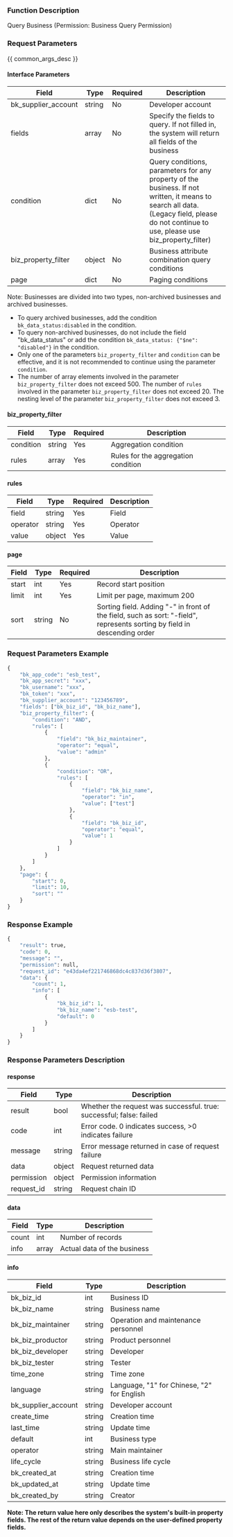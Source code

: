 ### Function Description

Query Business (Permission: Business Query Permission)

### Request Parameters

{{ common_args_desc }}

#### Interface Parameters

| Field               | Type   | Required | Description                                                  |
| ------------------- | ------ | -------- | ------------------------------------------------------------ |
| bk_supplier_account | string | No       | Developer account                                            |
| fields              | array  | No       | Specify the fields to query. If not filled in, the system will return all fields of the business |
| condition           | dict   | No       | Query conditions, parameters for any property of the business. If not written, it means to search all data. (Legacy field, please do not continue to use, please use biz_property_filter) |
| biz_property_filter | object | No       | Business attribute combination query conditions              |
| page                | dict   | No       | Paging conditions                                            |

Note: Businesses are divided into two types, non-archived businesses and archived businesses.

- To query archived businesses, add the condition `bk_data_status:disabled` in the condition.
- To query non-archived businesses, do not include the field "bk_data_status" or add the condition `bk_data_status: {"$ne": "disabled"}` in the condition.
- Only one of the parameters `biz_property_filter` and `condition` can be effective, and it is not recommended to continue using the parameter `condition`.
- The number of array elements involved in the parameter `biz_property_filter` does not exceed 500. The number of `rules` involved in the parameter `biz_property_filter` does not exceed 20. The nesting level of the parameter `biz_property_filter` does not exceed 3.

#### biz_property_filter

| Field     | Type   | Required | Description                         |
| --------- | ------ | -------- | ----------------------------------- |
| condition | string | Yes      | Aggregation condition               |
| rules     | array  | Yes      | Rules for the aggregation condition |

#### rules

| Field    | Type   | Required | Description |
| -------- | ------ | -------- | ----------- |
| field    | string | Yes      | Field       |
| operator | string | Yes      | Operator    |
| value    | object | Yes      | Value       |

#### page

| Field | Type   | Required | Description                                                  |
| ----- | ------ | -------- | ------------------------------------------------------------ |
| start | int    | Yes      | Record start position                                        |
| limit | int    | Yes      | Limit per page, maximum 200                                  |
| sort  | string | No       | Sorting field. Adding "-" in front of the field, such as sort: "-field", represents sorting by field in descending order |

### Request Parameters Example

```python
{
    "bk_app_code": "esb_test",
    "bk_app_secret": "xxx",
    "bk_username": "xxx",
    "bk_token": "xxx",
    "bk_supplier_account": "123456789",
    "fields": ["bk_biz_id", "bk_biz_name"],
    "biz_property_filter": {
        "condition": "AND",
        "rules": [
            {
                "field": "bk_biz_maintainer",
                "operator": "equal",
                "value": "admin"
            },
            {
                "condition": "OR",
                "rules": [
                    {
                        "field": "bk_biz_name",
                        "operator": "in",
                        "value": ["test"]
                    },
                    {
                        "field": "bk_biz_id",
                        "operator": "equal",
                        "value": 1
                    }
                ]
            }
        ]
    },
    "page": {
        "start": 0,
        "limit": 10,
        "sort": ""
    }
}
```

### Response Example

```python
{
    "result": true,
    "code": 0,
    "message": "",
    "permission": null,
    "request_id": "e43da4ef221746868dc4c837d36f3807",
    "data": {
        "count": 1,
        "info": [
            {
                "bk_biz_id": 1,
                "bk_biz_name": "esb-test",
                "default": 0
            }
        ]
    }
}
```

### Response Parameters Description

#### response

| Field       | Type   | Description                                                  |
| ---------- | ------ | ------------------------------------------------------------ |
| result     | bool   | Whether the request was successful. true: successful; false: failed |
| code       | int    | Error code. 0 indicates success, >0 indicates failure        |
| message    | string | Error message returned in case of request failure            |
| data       | object | Request returned data                                        |
| permission | object | Permission information                                       |
| request_id | string | Request chain ID                                             |

#### data

| Field | Type  | Description                 |
| ----- | ----- | --------------------------- |
| count | int   | Number of records           |
| info  | array | Actual data of the business |

#### info

| Field               | Type   | Description                                |
| ------------------- | ------ | ------------------------------------------ |
| bk_biz_id           | int    | Business ID                                |
| bk_biz_name         | string | Business name                              |
| bk_biz_maintainer   | string | Operation and maintenance personnel        |
| bk_biz_productor    | string | Product personnel                          |
| bk_biz_developer    | string | Developer                                  |
| bk_biz_tester       | string | Tester                                     |
| time_zone           | string | Time zone                                  |
| language            | string | Language, "1" for Chinese, "2" for English |
| bk_supplier_account | string | Developer account                          |
| create_time         | string | Creation time                              |
| last_time           | string | Update time                                |
| default             | int    | Business type                              |
| operator            | string | Main maintainer                            |
| life_cycle          | string | Business life cycle                        |
| bk_created_at       | string | Creation time                              |
| bk_updated_at       | string | Update time                                |
| bk_created_by       | string | Creator                                    |

**Note: The return value here only describes the system's built-in property fields. The rest of the return value depends on the user-defined property fields.**